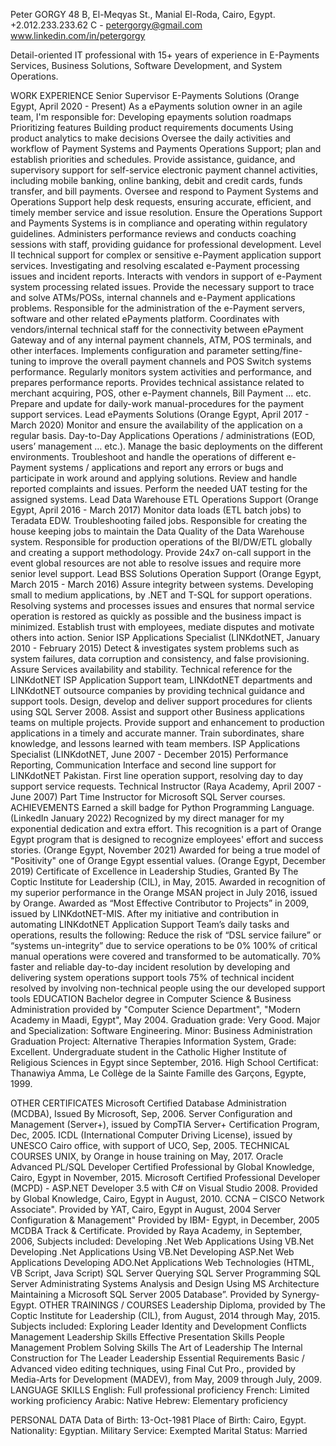 Peter GORGY
48 B, El-Meqyas St., Manial El-Roda, Cairo, Egypt.
+2.012.233.233.62 C - petergorgy@gmail.com
www.linkedin.com/in/petergorgy


Detail-oriented IT professional with 15+ years of experience in E-Payments Services, Business Solutions, Software Development, and System Operations.

WORK EXPERIENCE
    Senior Supervisor E-Payments Solutions (Orange Egypt, April 2020 - Present)
        As a ePayments solution owner in an agile team, I'm responsible for:
            Developing epayments solution roadmaps
            Prioritizing features
            Building product requirements documents
            Using product analytics to make decisions
        Oversee the daily activities and workflow of Payment Systems and Payments Operations Support; plan and establish priorities and schedules.
        Provide assistance, guidance, and supervisory support for self-service electronic payment channel activities, including mobile banking, online banking, debit and credit cards, funds transfer, and bill payments.
        Oversee and respond to Payment Systems and Operations Support help desk requests, ensuring accurate, efficient, and timely member service and issue resolution.
        Ensure the Operations Support and Payments Systems is in compliance and operating within regulatory guidelines.
        Administers performance reviews and conducts coaching sessions with staff, providing guidance for professional development.
        Level II technical support for complex or sensitive e-Payment application support services.
        Investigating and resolving escalated e-Payment processing issues and incident reports.
        Interacts with vendors in support of e-Payment system processing related issues.
        Provide the necessary support to trace and solve ATMs/POSs, internal channels and e-Payment applications problems.
        Responsible for the administration of the e-Payment servers, software and other related ePayments platform.
        Coordinates with vendors/internal technical staff for the connectivity between ePayment Gateway and of any internal payment channels, ATM, POS terminals, and other interfaces.
        Implements configuration and parameter setting/fine-tuning to improve the overall payment channels and POS Switch systems performance.
        Regularly monitors system activities and performance, and prepares performance reports.
        Provides technical assistance related to merchant acquiring, POS, other e-Payment channels, Bill Payment ... etc.
        Prepare and update for daily-work manual-procedures for the payment support services.
    Lead ePayments Solutions (Orange Egypt, April 2017 - March 2020)
        Monitor and ensure the availability of the application on a regular basis.
        Day-to-Day Applications Operations / administrations (EOD, users’ management … etc.).
        Manage the basic deployments on the different environments.
        Troubleshoot and handle the operations of different e-Payment systems / applications and report any errors or bugs and participate in work around and applying solutions.
        Review and handle reported complaints and issues.
        Perform the needed UAT testing for the assigned systems.
    Lead Data Warehouse ETL Operations Support (Orange Egypt, April 2016 - March 2017)
Monitor data loads (ETL batch jobs) to Teradata EDW.
Troubleshooting failed jobs.
Responsible for creating the house keeping jobs to maintain the Data Quality of the Data Warehouse system.
Responsible for production operations of the BI/DW/ETL globally and creating a support methodology.
Provide 24x7 on-call support in the event global resources are not able to resolve issues and require more senior level support.
Lead BSS Solutions Operation Support (Orange Egypt, March 2015 - March 2016)
Assure integrity between systems.
Developing small to medium applications, by .NET and T-SQL for support operations.
Resolving systems and processes issues and ensures that normal service operation is restored as quickly as possible and the business impact is minimized.
Establish trust with employees, mediate disputes and motivate others into action.
Senior ISP Applications Specialist (LINKdotNET, January 2010 - February 2015)
Detect & investigates system problems such as system failures, data corruption and consistency, and false provisioning.
Assure Services availability and stability.
Technical reference for the LINKdotNET ISP Application Support team, LINKdotNET departments and LINKdotNET outsource companies by providing technical guidance and support tools.
Design, develop and deliver support procedures for clients using SQL Server 2008.
Assist and support other Business applications teams on multiple projects.
Provide support and enhancement to production applications in a timely and accurate manner.
Train subordinates, share knowledge, and lessons learned with team members.
ISP Applications Specialist (LINKdotNET, June 2007 - December 2015)
Performance Reporting, Communication Interface and second line support for LINKdotNET Pakistan.
First line operation support, resolving day to day support service requests.
Technical Instructor (Raya Academy, April 2007 - June 2007)
Part Time Instructor for Microsoft SQL Server courses.
ACHIEVEMENTS
Earned a skill badge for Python Programming Language. (LinkedIn January 2022) 
Recognized by my direct manager for my exponential dedication and extra effort.
This recognition is a part of Orange Egypt program that is designed to recognize employees' effort and success stories. (Orange Egypt, November 2021)
Awarded for being a true model of "Positivity" one of Orange Egypt essential values. (Orange Egypt, December 2019)
Certificate of Excellence in Leadership Studies, Granted By The Coptic Institute for Leadership (CIL), in May, 2015.
Awarded in recognition of my superior performance in the Orange MSAN project in July 2016, issued by Orange.
Awarded as “Most Effective Contributor to Projects” in 2009, issued by LINKdotNET-MIS.
After my initiative and contribution in automating LINKdotNET Application Support Team’s daily tasks and operations, results the following:
Reduce the risk of “DSL service failure” or “systems un-integrity” due to service operations to be 0%
100% of critical manual operations were covered and transformed to be automatically.
70% faster and reliable day-to-day incident resolution by developing and delivering system operations support tools
75% of technical incident resolved by involving non-technical people using the our developed support tools 
EDUCATION
Bachelor degree in Computer Science & Business Administration provided by "Computer Science Department", "Modern Academy in Maadi, Egypt", May 2004.
Graduation grade: Very Good.
Major and Specialization: Software Engineering.
Minor:  Business Administration
Graduation Project: Alternative Therapies Information System, Grade: Excellent.
Undergraduate student in the Catholic Higher Institute of Religious Sciences in Egypt since September, 2016.
High School Certificat: Thanawiya Amma, Le Collège de la Sainte Famille des Garçons, Egypte, 1999.

OTHER CERTIFICATES
Microsoft Certified Database Administration (MCDBA), Issued By Microsoft, Sep, 2006.
Server Configuration and Management (Server+), issued by CompTIA Server+ Certification Program, Dec, 2005.
ICDL (International Computer Driving License), issued by UNESCO Cairo office, with support of UCO, Sep, 2005.
TECHNICAL COURSES
UNIX, by Orange in house training on May, 2017.
Oracle Advanced PL/SQL Developer Certified Professional by Global Knowledge, Cairo, Egypt in November, 2015.
Microsoft Certified Professional Developer (MCPD) - ASP.NET Developer 3.5 with C# on Visual Studio 2008. Provided by Global Knowledge, Cairo, Egypt in August, 2010.
CCNA – CISCO Network Associate".  Provided by YAT, Cairo, Egypt in August, 2004
Server Configuration & Management" Provided by IBM- Egypt, in December, 2005
MCDBA Track & Certificate. Provided by Raya Academy, in September, 2006, Subjects included:
Developing .Net Web Applications Using VB.Net
Developing .Net Applications Using VB.Net
Developing ASP.Net Web Applications
Developing ADO.Net Applications
Web Technologies (HTML, VB Script, Java Script)
SQL Server Querying SQL Server Programming
SQL Server Administrating
Systems Analysis and Design Using MS Architecture
Maintaining a Microsoft SQL Server 2005 Database”. Provided by Synergy-Egypt.
OTHER TRAININGS / COURSES
Leadership Diploma, provided by The Coptic Institute for Leadership (CIL), from August, 2014 through May, 2015. Subjects included:
Exploring Leader Identity and Development
Conflicts Management
Leadership Skills
Effective Presentation Skills
People Management
Problem Solving Skills
The Art of Leadership
The Internal Construction for The Leader
Leadership Essential Requirements
Basic / Advanced video editing techniques, using Final Cut Pro., provided by Media-Arts for Development  (MADEV), from May, 2009 through July, 2009.
LANGUAGE SKILLS
English: Full professional proficiency
French:  Limited working proficiency
Arabic:   Native
Hebrew: Elementary proficiency

PERSONAL DATA
Data of Birth: 13-Oct-1981
Place of Birth: Cairo, Egypt.
Nationality: Egyptian.
Military Service: Exempted
Marital Status: Married